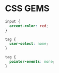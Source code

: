 # CSS GEMS

```css
input {
  accent-color: red;
}
```

```css
tag {
  user-select: none;
}
```

```css
tag {
  pointer-events: none;
}
```
